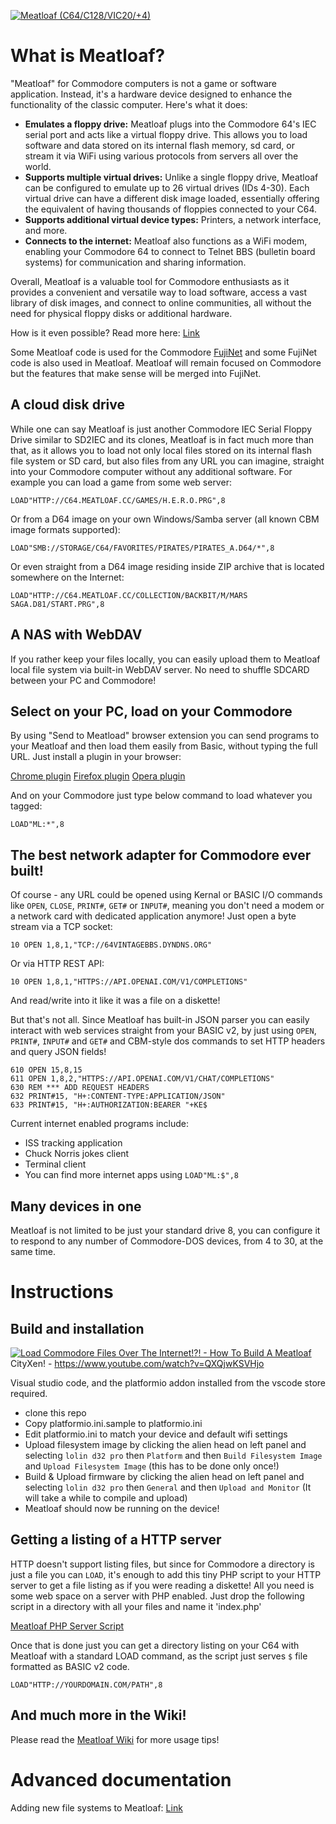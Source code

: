 [![Meatloaf (C64/C128/VIC20/+4)](images/meatloaf.logo.png)](https://meatloaf.cc)

# What is Meatloaf?

"Meatloaf" for Commodore computers is not a game or software application. Instead, it's a hardware device designed to enhance the functionality of the classic computer. Here's what it does:

* **Emulates a floppy drive:** Meatloaf plugs into the Commodore 64's IEC serial port and acts like a virtual floppy drive. This allows you to load software and data stored on its internal flash memory, sd card, or stream it via WiFi using various protocols from servers all over the world.
* **Supports multiple virtual drives:** Unlike a single floppy drive, Meatloaf can be configured to emulate up to 26 virtual drives (IDs 4-30). Each virtual drive can have a different disk image loaded, essentially offering the equivalent of having thousands of floppies connected to your C64.
* **Supports additional virtual device types:** Printers, a network interface, and more.
* **Connects to the internet:** Meatloaf also functions as a WiFi modem, enabling your Commodore 64 to connect to Telnet BBS (bulletin board systems) for communication and sharing information.

Overall, Meatloaf is a valuable tool for Commodore enthusiasts as it provides a convenient and versatile way to load software, access a vast library of disk images, and connect to online communities, all without the need for physical floppy disks or additional hardware.

How is it even possible? Read more here: [Link](doc/howisitpossible.md)

Some Meatloaf code is used for the Commodore [FujiNet](https://github.com/FujiNetWIFI/fujinet-firmware) and some FujiNet code is also used in Meatloaf.
Meatloaf will remain focused on Commodore but the features that make sense will be merged into FujiNet.

## A cloud disk drive

While one can say Meatloaf is just another Commodore IEC Serial Floppy Drive similar to SD2IEC and its clones, Meatloaf is in fact much more than that, as it allows you to load not only local files stored on its internal flash file system or SD card, but also files from any URL you can imagine, straight into your Commodore computer without any additional software. For example you can load a game from some web server:

```BASIC
LOAD"HTTP://C64.MEATLOAF.CC/GAMES/H.E.R.O.PRG",8
```

Or from a D64 image on your own Windows/Samba server (all known CBM image formats supported):

```BASIC
LOAD"SMB://STORAGE/C64/FAVORITES/PIRATES/PIRATES_A.D64/*",8
```

Or even straight from a D64 image residing inside ZIP archive that is located somewhere on the Internet:

```BASIC
LOAD"HTTP://C64.MEATLOAF.CC/COLLECTION/BACKBIT/M/MARS SAGA.D81/START.PRG",8
```

## A NAS with WebDAV

If you rather keep your files locally, you can easily upload them to Meatloaf local file system via built-in WebDAV server. No need to shuffle SDCARD between your PC and Commodore!

## Select on your PC, load on your Commodore

By using "Send to Meatload" browser extension you can send programs to your Meatloaf and then load them easily from Basic, without typing the full URL. Just install a plugin in your browser:

[Chrome plugin](https://chromewebstore.google.com/detail/send-to-meatloaf/dofemlliemmbfmdbbjfpdaooaklfmdki)
[Firefox plugin](https://addons.mozilla.org/en-US/firefox/addon/send-to-meatloaf/)
[Opera plugin](https://addons.opera.com/en-gb/extensions/details/send-to-meatloaf/)

And on your Commodore just type below command to load whatever you tagged:

```BASIC
LOAD"ML:*",8
```

## The best network adapter for Commodore ever built!

Of course - any URL could be opened using Kernal or BASIC I/O commands like `OPEN`, `CLOSE`, `PRINT#`, `GET#` or `INPUT#`, meaning you don't need a modem or a network card with dedicated application anymore! Just open a byte stream via a TCP socket:

```BASIC
10 OPEN 1,8,1,"TCP://64VINTAGEBBS.DYNDNS.ORG"
```

Or via HTTP REST API:

```BASIC
10 OPEN 1,8,1,"HTTPS://API.OPENAI.COM/V1/COMPLETIONS"
```

And read/write into it like it was a file on a diskette!

But that's not all. Since Meatloaf has built-in JSON parser you can easily interact with web services straight from your BASIC v2, by just using `OPEN`, `PRINT#`, `INPUT#` and `GET#` and CBM-style dos commands to set HTTP headers and query JSON fields!

```BASIC
610 OPEN 15,8,15
611 OPEN 1,8,2,"HTTPS://API.OPENAI.COM/V1/CHAT/COMPLETIONS"
630 REM *** ADD REQUEST HEADERS
632 PRINT#15, "H+:CONTENT-TYPE:APPLICATION/JSON"
633 PRINT#15, "H+:AUTHORIZATION:BEARER "+KE$
```

Current internet enabled programs include:

- ISS tracking application
- Chuck Norris jokes client
- Terminal client
- You can find more internet apps using `LOAD"ML:$",8`

## Many devices in one

Meatloaf is not limited to be just your standard drive 8, you can configure it to respond to any number of Commodore-DOS devices, from 4 to 30, at the same time.

# Instructions

## Build and installation

[![Load Commodore Files Over The Internet!?! - How To Build A Meatloaf](https://img.youtube.com/vi/QXQjwKSVHjo/maxresdefault.jpg)](https://www.youtube.com/watch?v=QXQjwKSVHjo)
CityXen! - https://www.youtube.com/watch?v=QXQjwKSVHjo


Visual studio code, and the platformio addon installed from the vscode store required.

- clone this repo
- Copy platformio.ini.sample to platformio.ini
- Edit platformio.ini to match your device and default wifi settings
- Upload filesystem image by clicking the alien head on left panel and selecting `lolin d32 pro` then `Platform` and then `Build Filesystem Image` and `Upload Filesystem Image` (this has to be done only once!)
- Build & Upload firmware by clicking the alien head on left panel and selecting `lolin d32 pro` then `General` and then `Upload and Monitor` (It will take a while to compile and upload)
- Meatloaf should now be running on the device!

## Getting a listing of a HTTP server

HTTP doesn't support listing files, but since for Commodore a directory is just a file you can `LOAD`, it's enough to add this tiny PHP script to your HTTP server to get a file listing as if you were reading a diskette!
All you need is some web space on a server with PHP enabled.
Just drop the following script in a directory with all your files and name it 'index.php'

[Meatloaf PHP Server Script](https://gist.github.com/idolpx/ab8874f8396b6fa0d89cc9bab1e4dee2)

Once that is done just you can get a directory listing on your C64 with Meatloaf with a standard LOAD command, as the script just serves `$` file formatted as BASIC v2 code.

```
LOAD"HTTP://YOURDOMAIN.COM/PATH",8
```

## And much more in the Wiki!

Please read the [Meatloaf Wiki](https://github.com/idolpx/meatloaf/wiki/Using-Your-Meatloaf) for more usage tips!

# Advanced documentation

Adding new file systems to Meatloaf: [Link](doc/filesystems.md)
